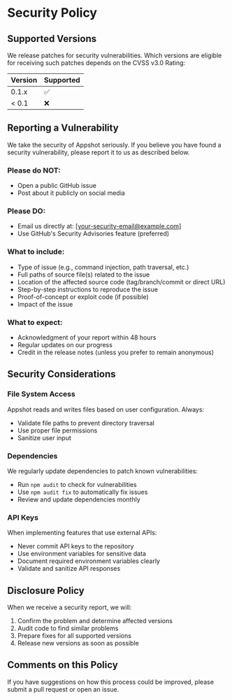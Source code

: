# Security Policy

## Supported Versions

We release patches for security vulnerabilities. Which versions are eligible for receiving such patches depends on the CVSS v3.0 Rating:

| Version | Supported          |
| ------- | ------------------ |
| 0.1.x   | :white_check_mark: |
| < 0.1   | :x:                |

## Reporting a Vulnerability

We take the security of Appshot seriously. If you believe you have found a security vulnerability, please report it to us as described below.

### Please do NOT:
- Open a public GitHub issue
- Post about it publicly on social media

### Please DO:
- Email us directly at: [your-security-email@example.com]
- Use GitHub's Security Advisories feature (preferred)

### What to include:
- Type of issue (e.g., command injection, path traversal, etc.)
- Full paths of source file(s) related to the issue
- Location of the affected source code (tag/branch/commit or direct URL)
- Step-by-step instructions to reproduce the issue
- Proof-of-concept or exploit code (if possible)
- Impact of the issue

### What to expect:
- Acknowledgment of your report within 48 hours
- Regular updates on our progress
- Credit in the release notes (unless you prefer to remain anonymous)

## Security Considerations

### File System Access
Appshot reads and writes files based on user configuration. Always:
- Validate file paths to prevent directory traversal
- Use proper file permissions
- Sanitize user input

### Dependencies
We regularly update dependencies to patch known vulnerabilities:
- Run `npm audit` to check for vulnerabilities
- Use `npm audit fix` to automatically fix issues
- Review and update dependencies monthly

### API Keys
When implementing features that use external APIs:
- Never commit API keys to the repository
- Use environment variables for sensitive data
- Document required environment variables clearly
- Validate and sanitize API responses

## Disclosure Policy

When we receive a security report, we will:

1. Confirm the problem and determine affected versions
2. Audit code to find similar problems
3. Prepare fixes for all supported versions
4. Release new versions as soon as possible

## Comments on this Policy

If you have suggestions on how this process could be improved, please submit a pull request or open an issue.